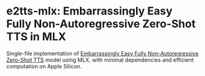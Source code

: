 # e2tts-mlx: Embarrassingly Easy Fully Non-Autoregressive Zero-Shot TTS in MLX

Single-file implementation of [Embarrassingly Easy Fully Non-Autoregressive Zero-Shot TTS](https://arxiv.org/abs/2406.18009) model using MLX, with minimal dependencies and efficient computation on Apple Silicon.